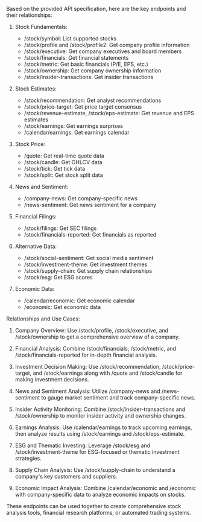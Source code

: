 Based on the provided API specification, here are the key endpoints and their relationships:

1. Stock Fundamentals:
   - /stock/symbol: List supported stocks
   - /stock/profile and /stock/profile2: Get company profile information
   - /stock/executive: Get company executives and board members
   - /stock/financials: Get financial statements
   - /stock/metric: Get basic financials (P/E, EPS, etc.)
   - /stock/ownership: Get company ownership information
   - /stock/insider-transactions: Get insider transactions

2. Stock Estimates:
   - /stock/recommendation: Get analyst recommendations
   - /stock/price-target: Get price target consensus
   - /stock/revenue-estimate, /stock/eps-estimate: Get revenue and EPS estimates
   - /stock/earnings: Get earnings surprises
   - /calendar/earnings: Get earnings calendar

3. Stock Price:
   - /quote: Get real-time quote data
   - /stock/candle: Get OHLCV data
   - /stock/tick: Get tick data
   - /stock/split: Get stock split data

4. News and Sentiment:
   - /company-news: Get company-specific news
   - /news-sentiment: Get news sentiment for a company

5. Financial Filings:
   - /stock/filings: Get SEC filings
   - /stock/financials-reported: Get financials as reported

6. Alternative Data:
   - /stock/social-sentiment: Get social media sentiment
   - /stock/investment-theme: Get investment themes
   - /stock/supply-chain: Get supply chain relationships
   - /stock/esg: Get ESG scores

7. Economic Data:
   - /calendar/economic: Get economic calendar
   - /economic: Get economic data

Relationships and Use Cases:

1. Company Overview:
   Use /stock/profile, /stock/executive, and /stock/ownership to get a comprehensive overview of a company.

2. Financial Analysis:
   Combine /stock/financials, /stock/metric, and /stock/financials-reported for in-depth financial analysis.

3. Investment Decision Making:
   Use /stock/recommendation, /stock/price-target, and /stock/earnings along with /quote and /stock/candle for making investment decisions.

4. News and Sentiment Analysis:
   Utilize /company-news and /news-sentiment to gauge market sentiment and track company-specific news.

5. Insider Activity Monitoring:
   Combine /stock/insider-transactions and /stock/ownership to monitor insider activity and ownership changes.

6. Earnings Analysis:
   Use /calendar/earnings to track upcoming earnings, then analyze results using /stock/earnings and /stock/eps-estimate.

7. ESG and Thematic Investing:
   Leverage /stock/esg and /stock/investment-theme for ESG-focused or thematic investment strategies.

8. Supply Chain Analysis:
   Use /stock/supply-chain to understand a company's key customers and suppliers.

9. Economic Impact Analysis:
   Combine /calendar/economic and /economic with company-specific data to analyze economic impacts on stocks.

These endpoints can be used together to create comprehensive stock analysis tools, financial research platforms, or automated trading systems.
